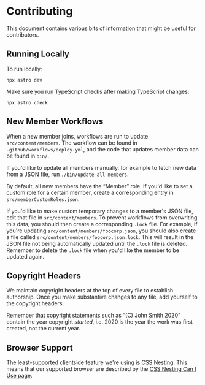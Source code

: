 <!--
© 2024 Vlad-Stefan Harbuz <vlad@vladh.net>
SPDX-License-Identifier: CC-BY-SA-4.0
-->

# Contributing

This document contains various bits of information that might be useful for contributors.

## Running Locally

To run locally:

```
npx astro dev
```

Make sure you run TypeScript checks after making TypeScript changes:

```
npx astro check
```

## New Member Workflows

When a new member joins, workflows are run to update `src/content/members`. The workflow can be found in
`.github/workflows/deploy.yml`, and the code that updates member data can be found in `bin/`.

If you'd like to update all members manually, for example to fetch new data from a JSON file, run
`./bin/update-all-members`.

By default, all new members have the “Member” role. If you'd like to set a custom role for a certain member, create a
corresponding entry in `src/memberCustomRoles.json`.

If you'd like to make custom temporary changes to a member's JSON file, edit that file in `src/content/members`. To
prevent workflows from overwriting this data, you should then create a corresponding `.lock` file. For example, if
you're updating `src/content/members/foocorp.json`, you should also create a file called
`src/content/members/foocorp.json.lock`. This will result in the JSON file not being automatically updated until the
`.lock` file is deleted. Remember to delete the `.lock` file when you'd like the member to be updated again.

## Copyright Headers

We maintain copyright headers at the top of every file to establish authorship. Once you make substantive changes to any
file, add yourself to the copyright headers.

Remember that copyright statements such as “(C) John Smith 2020” contain the year copyright _started_, i.e. 2020 is the
year the work was first created, not the current year.

## Browser Support

The least-supported clientside feature we're using is CSS Nesting. This means that our supported browser are described
by the [CSS Nesting Can I Use page](https://caniuse.com/css-nesting).
